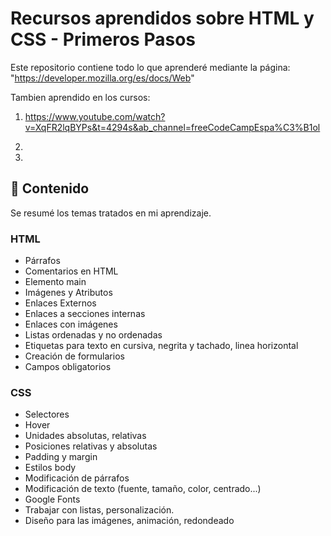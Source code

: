# Recursos aprendidos sobre HTML y CSS - Primeros Pasos

Este repositorio contiene todo lo que aprenderé mediante la página: "https://developer.mozilla.org/es/docs/Web"

Tambien aprendido en los cursos: 
1. https://www.youtube.com/watch?v=XqFR2lqBYPs&t=4294s&ab_channel=freeCodeCampEspa%C3%B1ol

2. 

3.

## 🔸 Contenido

Se resumé los temas tratados en mi aprendizaje.

### **HTML**

- Párrafos
- Comentarios en HTML
- Elemento main
- Imágenes y Atributos
- Enlaces Externos
- Enlaces a secciones internas
- Enlaces con imágenes
- Listas ordenadas y no ordenadas
- Etiquetas para texto en cursiva, negrita y tachado, linea horizontal
- Creación de formularios
- Campos obligatorios


### **CSS**

- Selectores
- Hover
- Unidades absolutas, relativas
- Posiciones relativas y absolutas
- Padding y margin
- Estilos body
- Modificación de párrafos
- Modificación de texto (fuente, tamaño, color, centrado...)
- Google Fonts
- Trabajar con listas, personalización.
- Diseño para las imágenes, animación, redondeado
